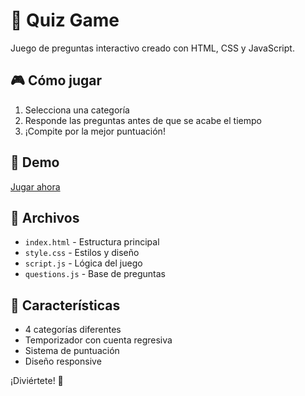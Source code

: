 # 🎯 Quiz Game

Juego de preguntas interactivo creado con HTML, CSS y JavaScript.

## 🎮 Cómo jugar
1. Selecciona una categoría
2. Responde las preguntas antes de que se acabe el tiempo
3. ¡Compite por la mejor puntuación!

## 🚀 Demo
[Jugar ahora](https://srmapache999.github.io/quizz-game)

## 📁 Archivos
- `index.html` - Estructura principal
- `style.css` - Estilos y diseño  
- `script.js` - Lógica del juego
- `questions.js` - Base de preguntas

## 🎯 Características
- 4 categorías diferentes
- Temporizador con cuenta regresiva
- Sistema de puntuación
- Diseño responsive

¡Diviértete! 🎉